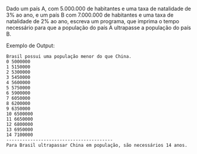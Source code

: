 Dado um país A, com 5.000.000 de habitantes e uma taxa de natalidade de 3% ao ano, e um país B com 7.000.000 de habitantes e uma taxa de natalidade de 2% ao ano, escreva
um programa, que imprima o tempo necessário para que a população do país A ultrapasse a população do país B.

Exemplo de Output:
~~~
Brasil possui uma população menor do que China.
0 5000000
1 5150000
2 5300000
3 5450000
4 5600000
5 5750000
6 5900000
7 6050000
8 6200000
9 6350000
10 6500000
11 6650000
12 6800000
13 6950000
14 7100000
----------------------------------------
Para Brasil ultrapassar China em população, são necessários 14 anos.
~~~